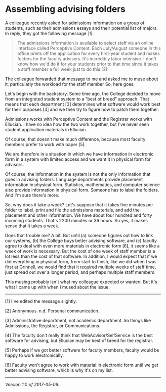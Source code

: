 Assembling advising folders
===========================

A colleague recently asked for admissions information on a group of
students, such as their admissions essays and their potential list
of majors.  In reply, they got the following message [1].

> The admissions information is available to select staff via an online
interface called Perceptive Content.  Each July/August someone in this
office prints off the application for every first-year student and makes
folders for the faculty advisers.  It's incredibly labor intensive.
I don't know how we'd do it for your students prior to that time since
it takes a staff member a full week just to do this [2].

The colleague forwarded that message to me and asked me to muse about
it, particularly the workload for the staff member  So, here goes.

Let's begin with the backstory.  Some time ago, the College decided to
move from an integrated student system to a "best of breed" approach.
That means that each department [3] determines what software would
work best for their purposes [4] and we then try to figure how to patch
them together.  

Admissions works with Perceptive Content and the Registrar works
with Ellucian.  I have no idea how the two work together, but I've
never seen student application materials in Ellucian.

Of course, that doesn't make much difference, because most faculty 
members prefer to work with paper [5].

We are therefore in a situation in which we have information in electronic
form in a system with limited access and we want it in physical form
for advisors.

Of course, the information in the system is not the only information
that goes in advising folders.  Language departments provide placement
information in physical form.  Statistics, mathematics, and computer
science also provide information in physical form.  Someone has to 
label the folders.  And I'm sure there's more.

So, why does it take a week?  Let's suppose that it takes five minutes
per folder to label, print and file the admissions materials, and
add the placement and other information.  We have about four hundred 
and forty incoming students.  That's 2200 minutes or 36 hours.  So
yes, it makes sense that it takes a week.

Does that trouble me?  A bit.  But until (a) someone figures out how
to link our systems, (b) the College buys better advising software,
and (c) faculty agree to deal with even more materials in electronic
form [6], it seems like a week of work is necessary.  But the cost of one
week of staff member is a lot less than the cost of that software.
In addition, I would expect that if we did everything in physical form,
from start to finish, like we did when I was first at Grinnell, we would
find that it required multiple weeks of staff time, just spread out
over a longer period, and perhaps multiple staff members.

This musing probably isn't what my colleague expected or wanted.  But
it's what I came up with when I mused about the issue.  

---

[1] I've edited the message slightly.

[2] Anonymous.  n.d.  Personal communication.

[3] Administrative department, not academic department.  So things like
Admissions, the Registrar, or Communications.

[4] The faculty don't really think that WebAdvisor/SelfService is
the best software for advising, but Ellucian may be best of breed
for the registrar.

[5] Perhaps if we got better software for faculty members, faculty
would be happy to work electronically.

[6] Faculty won't agree to work with material in electronic form 
until we get better advising software, which is why it's on my list.

---

*Version 1.0 of 2017-05-06.*
